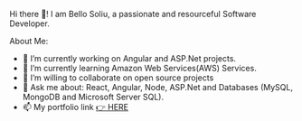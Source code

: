 Hi there 👋!
I am Bello Soliu, a passionate and resourceful Software Developer.

About Me:

- 🔭 I’m currently working on Angular and ASP.Net projects.
- 🌱 I’m currently learning Amazon Web Services(AWS) Services.
- 👯 I’m willing to collaborate on open source projects
- 💬 Ask me about: React, Angular, Node, ASP.Net and Databases (MySQL, MongoDB and Microsoft Server SQL).
- 📫 My portfolio link <a href="https://techflow21.github.io/sobportfolio/"> 👉 HERE</a>

